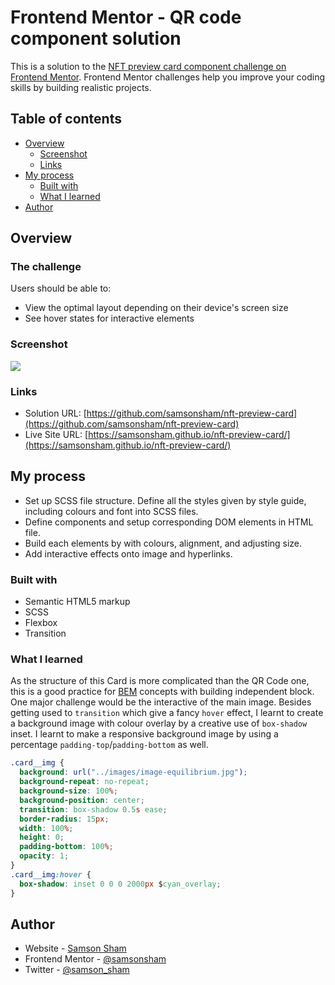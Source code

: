 # Frontend Mentor - QR code component solution

This is a solution to the [NFT preview card component challenge on Frontend Mentor](https://www.frontendmentor.io/challenges/nft-preview-card-component-SbdUL_w0U). Frontend Mentor challenges help you improve your coding skills by building realistic projects.

## Table of contents

- [Overview](#overview)
  - [Screenshot](#screenshot)
  - [Links](#links)
- [My process](#my-process)
  - [Built with](#built-with)
  - [What I learned](#what-i-learned)
- [Author](#author)

## Overview

### The challenge

Users should be able to:

- View the optimal layout depending on their device's screen size
- See hover states for interactive elements

### Screenshot

![](https://ik.imagekit.io/c5xc1x6srka/screenshot/screen-nft-preview-card_lu-F8Slu2.png)

### Links

- Solution URL: [https://github.com/samsonsham/nft-preview-card](https://github.com/samsonsham/nft-preview-card)
- Live Site URL: [https://samsonsham.github.io/nft-preview-card/](https://samsonsham.github.io/nft-preview-card/)

## My process

- Set up SCSS file structure. Define all the styles given by style guide, including colours and font into SCSS files.
- Define components and setup corresponding DOM elements in HTML file.
- Build each elements by with colours, alignment, and adjusting size.
- Add interactive effects onto image and hyperlinks.

### Built with

- Semantic HTML5 markup
- SCSS
- Flexbox
- Transition

### What I learned

As the structure of this Card is more complicated than the QR Code one, this is a good practice for [BEM](https://en.bem.info/methodology/quick-start/#block) concepts with building independent block. One major challenge would be the interactive of the main image. Besides getting used to `transition` which give a fancy `hover` effect, I learnt to create a background image with colour overlay by a creative use of `box-shadow` inset. I learnt to make a responsive background image by using a percentage `padding-top`/`padding-bottom` as well.

```css
.card__img {
  background: url("../images/image-equilibrium.jpg");
  background-repeat: no-repeat;
  background-size: 100%;
  background-position: center;
  transition: box-shadow 0.5s ease;
  border-radius: 15px;
  width: 100%;
  height: 0;
  padding-bottom: 100%;
  opacity: 1;
}
.card__img:hover {
  box-shadow: inset 0 0 0 2000px $cyan_overlay;
}
```

## Author

- Website - [Samson Sham](https://samson-sham-portfolio.vercel.app)
- Frontend Mentor - [@samsonsham](https://www.frontendmentor.io/profile/samsonsham)
- Twitter - [@samson_sham](https://www.twitter.com/samson_sham)
